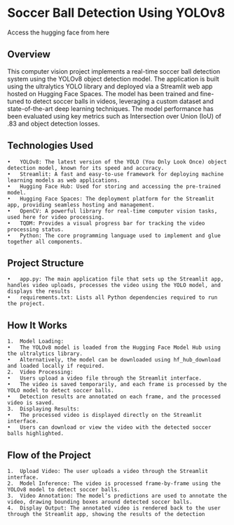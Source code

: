 # Soccer Ball Detection Using YOLOv8
Access the hugging face from here


## Overview

This computer vision project implements a real-time soccer ball detection system using the YOLOv8 object detection model. The application is built using the ultralytics YOLO library and deployed via a Streamlit web app hosted on Hugging Face Spaces. The model has been trained and fine-tuned to detect soccer balls in videos, leveraging a custom dataset and state-of-the-art deep learning techniques. The model performance has been evaluated using key metrics such as Intersection over Union (IoU) of .83 and object detection losses.

## Technologies Used

	•	YOLOv8: The latest version of the YOLO (You Only Look Once) object detection model, known for its speed and accuracy.
	•	Streamlit: A fast and easy-to-use framework for deploying machine learning models as web applications.
	•	Hugging Face Hub: Used for storing and accessing the pre-trained model.
	•	Hugging Face Spaces: The deployment platform for the Streamlit app, providing seamless hosting and management.
	•	OpenCV: A powerful library for real-time computer vision tasks, used here for video processing.
	•	TQDM: Provides a visual progress bar for tracking the video processing status.
	•	Python: The core programming language used to implement and glue together all components.

 ## Project Structure
 	•	app.py: The main application file that sets up the Streamlit app, handles video uploads, processes the video using the YOLO model, and displays the results
	•	requirements.txt: Lists all Python dependencies required to run the project.
 ## How It Works

	1.	Model Loading:
	•	The YOLOv8 model is loaded from the Hugging Face Model Hub using the ultralytics library.
	•	Alternatively, the model can be downloaded using hf_hub_download and loaded locally if required.
	2.	Video Processing:
	•	Users upload a video file through the Streamlit interface.
	•	The video is saved temporarily, and each frame is processed by the YOLO model to detect soccer balls.
	•	Detection results are annotated on each frame, and the processed video is saved.
	3.	Displaying Results:
	•	The processed video is displayed directly on the Streamlit interface.
	•	Users can download or view the video with the detected soccer balls highlighted.
 ## Flow of the Project

	1.	Upload Video: The user uploads a video through the Streamlit interface.
	2.	Model Inference: The video is processed frame-by-frame using the YOLOv8 model to detect soccer balls.
	3.	Video Annotation: The model’s predictions are used to annotate the video, drawing bounding boxes around detected soccer balls.
	4.	Display Output: The annotated video is rendered back to the user through the Streamlit app, showing the results of the detection


	
